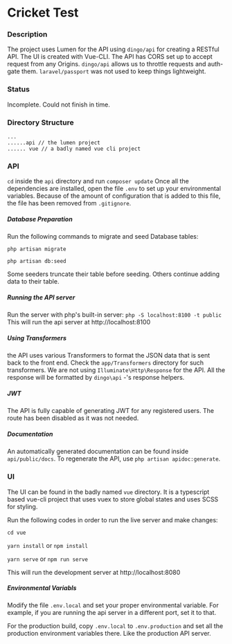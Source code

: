 # Cricket Test


### Description
The project uses Lumen for the API using `dingo/api` for creating a RESTful API. The UI is created with Vue-CLI. The API has CORS set up to accept request from any Origins. `dingo/api` allows us to throttle requests and auth-gate them. `laravel/passport` was not used to keep things lightweight.

### Status
Incomplete. Could not finish in time.

### Directory Structure
```
...
......api // the lumen project
...... vue // a badly named vue cli project
```

### API
`cd` inside the `api` directory and run `composer update`
Once all the dependencies are installed, open the file `.env` to set up your environmental variables. Because of the amount of configuration that is added to this file, the file has been removed from `.gitignore`.

##### Database Preparation
Run the following commands to migrate and seed Database tables:

`php artisan migrate`

`php artisan db:seed`

Some seeders truncate their table before seeding. Others continue adding data to their table.

##### Running the API server

Run the server with php's built-in server:
`php -S localhost:8100 -t public`
This will run the api server at http://localhost:8100

##### Using Transformers
the API uses various Transformers to format the JSON data that is sent back to the front end. Check the `app/Transformers` directory for such transformers. We are not using `Illuminate\Http\Response` for the API. All the response will be formatted by `dingo\api` -'s response helpers.

##### JWT 
The API is fully capable of generating JWT for any registered users. The route has been disabled as it was not needed.

##### Documentation
An automatically generated documentation can be found inside `api/public/docs`. To regenerate the API, use `php artisan apidoc:generate`.

### UI
The UI can be found in the badly named `vue` directory. It is a typescript based vue-cli project that uses vuex to store global states and uses SCSS for styling. 

Run the following codes in order to run the live server and make changes:

`cd vue`

`yarn install` or `npm install`

`yarn serve` or `npm run serve`

This will run the development server at http://localhost:8080

##### Environmental Variabls
Modify the file `.env.local` and set your proper environmental variable. For example, if you are running the api server in a different port, set it to that.

For the production build, copy `.env.local` to `.env.production` and set all the production environment variables there. Like the production API server.